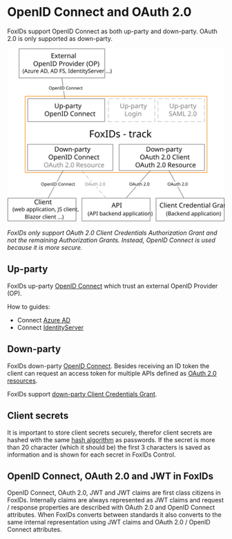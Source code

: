﻿# OpenID Connect and OAuth 2.0

FoxIDs support OpenID Connect as both up-party and down-party. OAuth 2.0 is only supported as down-party.

![FoxIDs OAuth 2.0 and OpenID Connect](images/parties-oauth-oidc.svg)

*FoxIDs only support OAuth 2.0 Client Credentials Authorization Grant and not the remaining Authorization Grants. Instead, OpenID Connect is used because it is more secure.*

## Up-party

FoxIDs up-party [OpenID Connect](up-party-oidc.md) which trust an external OpenID Provider (OP).

How to guides:

- Connect [Azure AD](up-party-howto-oidc-azure-ad.md) 
- Connect [IdentityServer](up-party-howto-oidc-identityserver.md)

## Down-party

FoxIDs down-party [OpenID Connect](down-party-oauth-2.0-oidc.md). Besides receiving an ID token the client can request an access token for multiple APIs defined as [OAuth 2.0 resources](down-party-oauth-2.0-oidc.md#oauth-20-resource).

FoxIDs support [down-party Client Credentials Grant](down-party-oauth-2.0-oidc.md#client-credentials-grant).

## Client secrets
It is important to store client secrets securely, therefor client secrets are hashed with the same [hash algorithm](login.md#password-hash) as passwords. If the secret is more than 20 character (which it should be) the first 3 characters is saved as information and is shown for each secret in FoxIDs Control. 

## OpenID Connect, OAuth 2.0 and JWT in FoxIDs
OpenID Connect, OAuth 2.0, JWT and JWT claims are first class citizens in FoxIDs. Internally claims are always represented as JWT claims and request / response properties are described with OAuth 2.0 and OpenID Connect attributes. When FoxIDs converts between standards it also converts to the same internal representation using JWT claims and OAuth 2.0 / OpenID Connect attributes.

